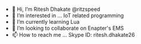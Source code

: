 - 👋 Hi, I’m Ritesh Dhakate @ritzspeed 
- 👀 I’m interested in ... IoT related programming
- 🌱 I’m currently learning Lua
- 💞️ I’m looking to collaborate on Enapter's EMS
- 📫 How to reach me ... Skype ID: ritesh.dhakate26 

<!---
ritzspeed/ritzspeed is a ✨ special ✨ repository because its `README.md` (this file) appears on your GitHub profile.
You can click the Preview link to take a look at your changes.
--->
